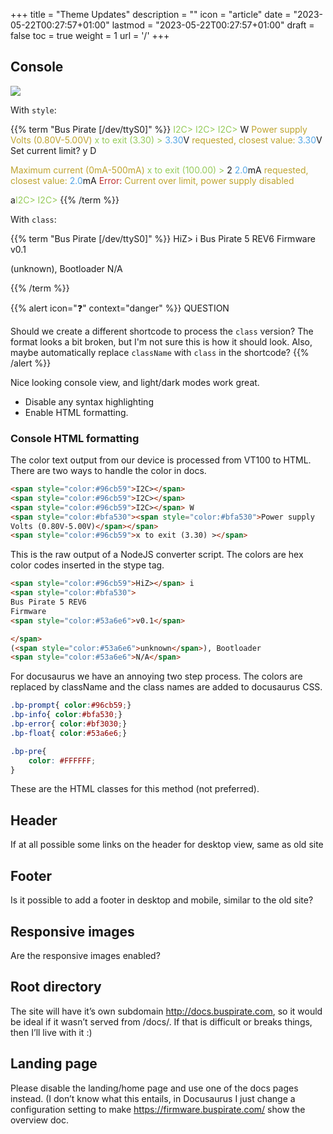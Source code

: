 +++
title = "Theme Updates"
description = ""
icon = "article"
date = "2023-05-22T00:27:57+01:00"
lastmod = "2023-05-22T00:27:57+01:00"
draft = false
toc = true
weight = 1
url = '/' 
+++

## Console

![](images/docs/cmd-toolbar.png)

With `style`:

{{% term "Bus Pirate [/dev/ttyS0]" %}}
<span style="color:#96cb59">I2C></span>
<span style="color:#96cb59">I2C></span>
<span style="color:#96cb59">I2C></span> W
<span style="color:#bfa530"><span style="color:#bfa530">Power supply
Volts (0.80V-5.00V)</span></span>
<span style="color:#96cb59">x to exit (3.30) ></span>
<span style="color:#53a6e6">3.30</span>V<span style="color:#bfa530"> requested, closest value: <span style="color:#53a6e6">3.30</span></span>V
Set current limit?
y D

<span style="color:#bfa530">Maximum current (0mA-500mA)</span>
<span style="color:#96cb59">x to exit (100.00) ></span> 2
<span style="color:#53a6e6">2.0</span>mA<span style="color:#bfa530"> requested, closest value: <span style="color:#53a6e6">2.0</span></span>mA
<span style="color:#bf3030">Error:<span style="color:#bfa530"> Current over limit, power supply disabled</span></span>

a<span style="color:#96cb59">I2C></span>
<span style="color:#96cb59">I2C></span>
{{% /term %}}

With `class`:

{{% term "Bus Pirate [/dev/ttyS0]" %}}
<span class="bp-prompt">HiZ></span> i
<span class="bp-info">
Bus Pirate 5 REV6
Firmware 
<span class="bp-float">v0.1</span>

</span> 
(<span class="bp-float">unknown</span>), Bootloader 
<span class="bp-float">N/A</span>

{{% /term %}}

{{% alert icon="❓" context="danger" %}}
QUESTION

Should we create a different shortcode to process the `class` version? The
format looks a bit broken, but I'm not sure this is how it should look. Also,
maybe automatically replace `className` with `class` in the shortcode?
{{% /alert %}}

Nice looking console view, and light/dark modes work great.
- Disable any syntax highlighting
- Enable HTML formatting. 

### Console HTML formatting

The color text output from our device is processed from VT100 to HTML. There are two ways to handle the color in docs.

```html
<span style="color:#96cb59">I2C></span>
<span style="color:#96cb59">I2C></span>
<span style="color:#96cb59">I2C></span> W
<span style="color:#bfa530"><span style="color:#bfa530">Power supply
Volts (0.80V-5.00V)</span></span>
<span style="color:#96cb59">x to exit (3.30) ></span>
```
This is the raw output of a NodeJS converter script. The colors are hex color codes inserted in the stype tag.

```html
<span style="color:#96cb59">HiZ></span> i
<span style="color:#bfa530">
Bus Pirate 5 REV6
Firmware 
<span style="color:#53a6e6">v0.1</span>

</span> 
(<span style="color:#53a6e6">unknown</span>), Bootloader 
<span style="color:#53a6e6">N/A</span>

```

For docusaurus we have an annoying two step process. The colors are replaced by className and the class names are added to docusaurus CSS.

```css
.bp-prompt{ color:#96cb59;} 
.bp-info{ color:#bfa530;} 
.bp-error{ color:#bf3030;} 
.bp-float{ color:#53a6e6;}

.bp-pre{
	color: #FFFFFF;
}
```

These are the HTML classes for this method (not preferred).

## Header
If at all possible some links on the header for desktop view, same as old site

## Footer
Is it possible to add a footer in desktop and mobile, similar to the old site?

## Responsive images
Are the responsive images enabled?

## Root directory
The site will have it’s own subdomain  http://docs.buspirate.com, so it would be ideal if it wasn’t served from /docs/. If that is difficult or breaks things, then I’ll live with it :)

## Landing page
Please disable the landing/home page and use one of the docs pages instead. (I don’t know what this entails, in Docusaurus I just change a configuration setting to make https://firmware.buspirate.com/ show the overview doc.

